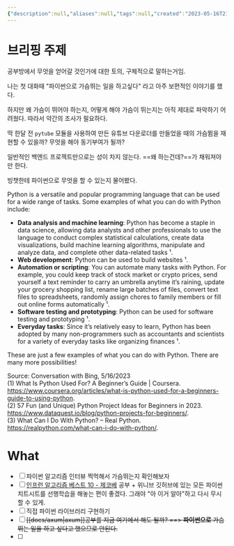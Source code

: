 ```yaml
---
{"description":null,"aliases":null,"tags":null,"created":"2023-05-16T21:49:56","updated":"2023-07-15T21:30:22","title":"2023-05-18 공부방","dg-publish":true,"permalink":"/docs/2023-05-18 공부방/","dgPassFrontmatter":true}
---
```



# 브리핑 주제

공부방에서 무엇을 얻어갈 것인가에 대한 토의, 구체적으로 말하는거임.

나는 첫 대화때 "파이썬으로 가슴뛰는 일을 하고싶다" 라고 아주 보편적인 이야기를 했다.

하지만 왜 가슴이 뛰어야 하는지, 어떻게 해야 가슴이 뛰는지는 아직 제대로 파악하기 어려웠다. 따라서 약간의 조사가 필요하다. 

딱 한달 전 `pytube` 모듈을 사용하여 만든 유튜브 다운로더를 만들었을 때의 가슴뜀을 재현할 수 있을까? 무엇을 해야 동기부여가 될까?

일반적인 백엔드 프로젝트만으로는 성이 차지 않는다. ==왜 하는건데?==가 채워져야만 한다. 

빙챗한테 파이썬으로 무엇을 할 수 있는지 물어봤다.

Python is a versatile and popular programming language that can be used for a wide range of tasks. Some examples of what you can do with Python include:

- **Data analysis and machine learning**: Python has become a staple in data science, allowing data analysts and other professionals to use the language to conduct complex statistical calculations, create data visualizations, build machine learning algorithms, manipulate and analyze data, and complete other data-related tasks ¹.
- **Web development**: Python can be used to build websites ¹.
- **Automation or scripting**: You can automate many tasks with Python. For example, you could keep track of stock market or crypto prices, send yourself a text reminder to carry an umbrella anytime it’s raining, update your grocery shopping list, rename large batches of files, convert text files to spreadsheets, randomly assign chores to family members or fill out online forms automatically ¹.
- **Software testing and prototyping**: Python can be used for software testing and prototyping ¹.
- **Everyday tasks**: Since it’s relatively easy to learn, Python has been adopted by many non-programmers such as accountants and scientists for a variety of everyday tasks like organizing finances ¹.

These are just a few examples of what you can do with Python. There are many more possibilities!

Source: Conversation with Bing, 5/16/2023  
(1) What Is Python Used For? A Beginner’s Guide | Coursera. https://www.coursera.org/articles/what-is-python-used-for-a-beginners-guide-to-using-python.  
(2) 57 Fun (and Unique) Python Project Ideas for Beginners in 2023. https://www.dataquest.io/blog/python-projects-for-beginners/.  
(3) What Can I Do With Python? – Real Python. https://realpython.com/what-can-i-do-with-python/.

# What

- [ ] 파이썬 알고리즘 인터뷰 찍먹해서 가슴뛰는지 확인해보자
- [ ] [인프런 알고리즘 베스트 10 - 제코베](https://inf.run/qBQP) 공부 + 위니브 깃허브에 있는 모든 파이썬 치트시트를 선행학습을 해놓는 편이 좋겠다. 그래야 "아 이거 알아"하고 다시 무시할 수 있게. 
- [ ] 직접 파이썬 라이브러리 구현하기
- [ ] ~~[[docs/axum\|axum]]공부를 지금 여기에서 해도 될까? ==> **파이썬으로** 가슴뛰는 일을 하고 싶다고 했으므로 안된다.~~
- [ ] 
